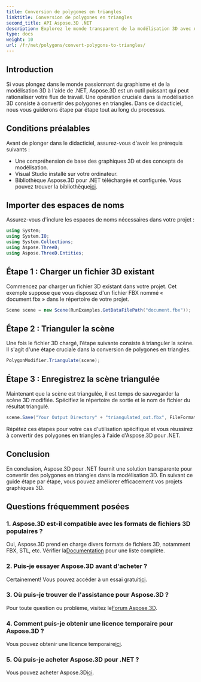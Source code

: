 ```yaml
---
title: Conversion de polygones en triangles
linktitle: Conversion de polygones en triangles
second_title: API Aspose.3D .NET
description: Explorez le monde transparent de la modélisation 3D avec Aspose.3D pour .NET. Convertissez facilement des polygones en triangles à l'aide de notre guide étape par étape. Téléchargez votre essai gratuit maintenant !
type: docs
weight: 10
url: /fr/net/polygons/convert-polygons-to-triangles/
---
```

## Introduction
Si vous plongez dans le monde passionnant du graphisme et de la modélisation 3D à l'aide de .NET, Aspose.3D est un outil puissant qui peut rationaliser votre flux de travail. Une opération cruciale dans la modélisation 3D consiste à convertir des polygones en triangles. Dans ce didacticiel, nous vous guiderons étape par étape tout au long du processus.
## Conditions préalables
Avant de plonger dans le didacticiel, assurez-vous d'avoir les prérequis suivants :
- Une compréhension de base des graphiques 3D et des concepts de modélisation.
- Visual Studio installé sur votre ordinateur.
-  Bibliothèque Aspose.3D pour .NET téléchargée et configurée. Vous pouvez trouver la bibliothèque[ici](https://releases.aspose.com/3d/net/).
## Importer des espaces de noms
Assurez-vous d'inclure les espaces de noms nécessaires dans votre projet :
```csharp
using System;
using System.IO;
using System.Collections;
using Aspose.ThreeD;
using Aspose.ThreeD.Entities;
```
## Étape 1 : Charger un fichier 3D existant
Commencez par charger un fichier 3D existant dans votre projet. Cet exemple suppose que vous disposez d'un fichier FBX nommé « document.fbx » dans le répertoire de votre projet.
```csharp
Scene scene = new Scene(RunExamples.GetDataFilePath("document.fbx"));
```
## Étape 2 : Trianguler la scène
Une fois le fichier 3D chargé, l’étape suivante consiste à trianguler la scène. Il s'agit d'une étape cruciale dans la conversion de polygones en triangles.
```csharp
PolygonModifier.Triangulate(scene);
```
## Étape 3 : Enregistrez la scène triangulée
Maintenant que la scène est triangulée, il est temps de sauvegarder la scène 3D modifiée. Spécifiez le répertoire de sortie et le nom de fichier du résultat triangulé.
```csharp
scene.Save("Your Output Directory" + "triangulated_out.fbx", FileFormat.FBX7400ASCII);
```
Répétez ces étapes pour votre cas d'utilisation spécifique et vous réussirez à convertir des polygones en triangles à l'aide d'Aspose.3D pour .NET.
## Conclusion
En conclusion, Aspose.3D pour .NET fournit une solution transparente pour convertir des polygones en triangles dans la modélisation 3D. En suivant ce guide étape par étape, vous pouvez améliorer efficacement vos projets graphiques 3D.
## Questions fréquemment posées
### 1. Aspose.3D est-il compatible avec les formats de fichiers 3D populaires ?
 Oui, Aspose.3D prend en charge divers formats de fichiers 3D, notamment FBX, STL, etc. Vérifier la[Documentation](https://reference.aspose.com/3d/net/) pour une liste complète.
### 2. Puis-je essayer Aspose.3D avant d'acheter ?
 Certainement! Vous pouvez accéder à un essai gratuit[ici](https://releases.aspose.com/).
### 3. Où puis-je trouver de l'assistance pour Aspose.3D ?
Pour toute question ou problème, visitez le[Forum Aspose.3D](https://forum.aspose.com/c/3d/18).
### 4. Comment puis-je obtenir une licence temporaire pour Aspose.3D ?
 Vous pouvez obtenir une licence temporaire[ici](https://purchase.aspose.com/temporary-license/).
### 5. Où puis-je acheter Aspose.3D pour .NET ?
 Vous pouvez acheter Aspose.3D[ici](https://purchase.aspose.com/buy).